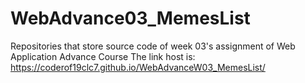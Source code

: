 # WebAdvance03_MemesList
 Repositories that store source code of week 03's assignment of Web Application Advance Course
 The link host is: https://coderof19clc7.github.io/WebAdvanceW03_MemesList/
